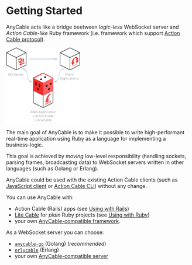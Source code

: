 # Getting Started

AnyCable acts like a bridge beetween _logic-less_ WebSocket server and _Action Cable-like_ Ruby framework (i.e. framework which support [Action Cable protocol](./action_cable_protocol.md)).

<div class="chart-container">
  <img src="./assets/images/anycable.svg" alt="AnyCable diagram" width="40%">
</div>

The main goal of AnyCable is to make it possible to write high-performant real-time application using Ruby as a language for implementing a business-logic.

This goal is achieved by _moving_ low-level responsibility (handling sockets, parsing frames, broadcasting data) to WebSocket servers written in other languages (such as Golang or Erlang).

AnyCable could be used with the existing Action Cable clients (such as [JavaScript client](https://www.npmjs.com/package/actioncable) or [Action Cable CLI](https://github.com/palkan/acli)) without any change.

You can use AnyCable with:
- Action Cable (Rails) apps (see [Using with Rails](./using_with_rails.md))
- [Lite Cable](./lite_cable.md) for  _plain_ Ruby projects (see [Using with Ruby](./using_with_ruby.md))
- your own [AnyCable-compatible framework](./how_to_anycable_framework.md).

As a WebSocket server you can choose:
- [`anycable-go`](./anycable_go.md) (Golang) (_recommended_)
- [`erlycable`](./erlucable.md) (Erlang)
- your own [AnyCable-compatible server](./how_to_anycable_server.md)
